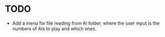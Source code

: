 # TODO

- Add a menu for file reading from AI folder, where the user input is the numbers of AIs to play and which ones.
